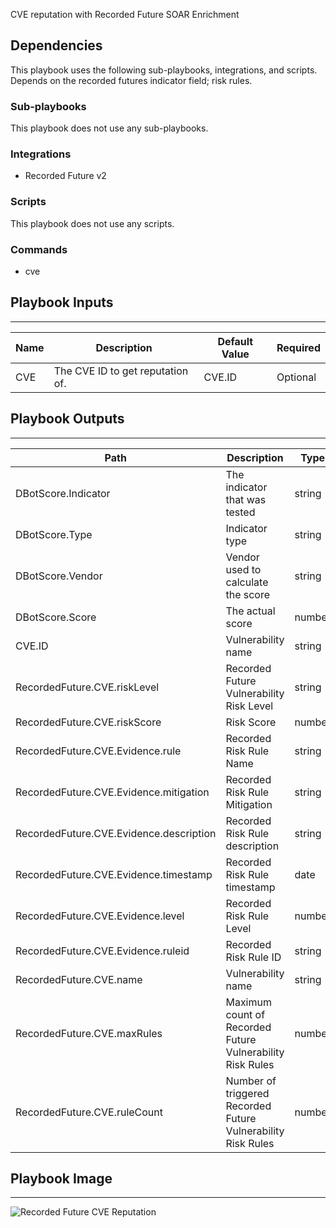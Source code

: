 CVE reputation with Recorded Future SOAR Enrichment

## Dependencies
This playbook uses the following sub-playbooks, integrations, and scripts. Depends on the recorded futures indicator field; risk rules.

### Sub-playbooks
This playbook does not use any sub-playbooks.

### Integrations
* Recorded Future v2

### Scripts
This playbook does not use any scripts.

### Commands
* cve

## Playbook Inputs
---

| **Name** | **Description** | **Default Value** | **Required** |
| --- | --- | --- | --- |
| CVE | The CVE ID to get reputation of. | CVE.ID | Optional |

## Playbook Outputs
---

| **Path** | **Description** | **Type** |
| --- | --- | --- |
| DBotScore.Indicator | The indicator that was tested | string |
| DBotScore.Type | Indicator type | string |
| DBotScore.Vendor | Vendor used to calculate the score | string |
| DBotScore.Score | The actual score | number |
| CVE.ID | Vulnerability name | string |
| RecordedFuture.CVE.riskLevel | Recorded Future Vulnerability Risk Level | string |
| RecordedFuture.CVE.riskScore | Risk Score | number |
| RecordedFuture.CVE.Evidence.rule | Recorded Risk Rule Name | string |
| RecordedFuture.CVE.Evidence.mitigation | Recorded Risk Rule Mitigation | string |
| RecordedFuture.CVE.Evidence.description | Recorded Risk Rule description | string |
| RecordedFuture.CVE.Evidence.timestamp | Recorded Risk Rule timestamp | date |
| RecordedFuture.CVE.Evidence.level | Recorded Risk Rule Level | number |
| RecordedFuture.CVE.Evidence.ruleid | Recorded Risk Rule ID | string |
| RecordedFuture.CVE.name | Vulnerability name | string |
| RecordedFuture.CVE.maxRules | Maximum count of Recorded Future Vulnerability Risk Rules | number |
| RecordedFuture.CVE.ruleCount | Number of triggered Recorded Future Vulnerability Risk Rules | number |

## Playbook Image
---
![Recorded Future CVE Reputation](../../doc_files/cve_reputation.png)
